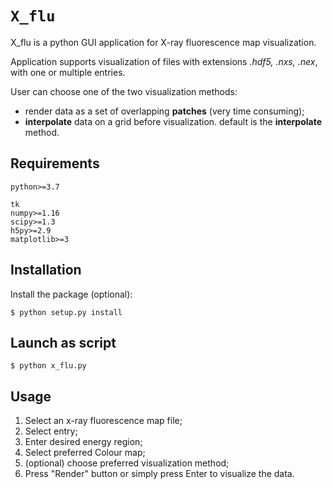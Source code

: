 # `X_flu` 
X_flu is a python GUI application for X-ray fluorescence map visualization.

Application supports visualization of files with extensions *.hdf5, .nxs, .nex*, 
with one or multiple entries.
                        
User can choose one of the two visualization methods:
* render data as a set of overlapping **patches** (very time consuming);
* **interpolate** data on a grid before visualization.
default is the **interpolate** method.

## Requirements
    python>=3.7
    
    tk
    numpy>=1.16
	scipy>=1.3
    h5py>=2.9
    matplotlib>=3

    
    

## Installation
Install the package (optional):

    $ python setup.py install

## Launch as script
    $ python x_flu.py

## Usage
1. Select an x-ray fluorescence map file;
2. Select entry;
2. Enter desired energy region;
3. Select preferred Colour map;
4. (optional) choose preferred visualization method;
5. Press "Render" button or simply press Enter to visualize the data.